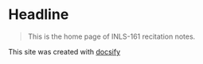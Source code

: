 # Headline

> This is the home page of INLS-161 recitation notes.

This site was created with [docsify](https://docsify.js.org/#/)

